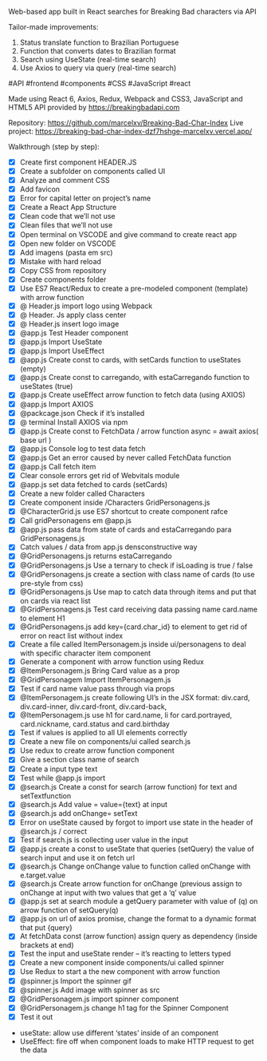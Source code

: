 Web-based app built in React searches for Breaking Bad characters via API

Tailor-made improvements:

1. Status translate function to Brazilian Portuguese
2. Function that converts dates to Brazilian format
3. Search using UseState (real-time search)
4. Use Axios to query via query (real-time search)


#API #frontend #components #CSS #JavaScript #react 

Made using React 6, Axios, Redux, Webpack and CSS3, JavaScript and HTML5
API provided by https://breakingbadapi.com

Repository: https://github.com/marcelxv/Breaking-Bad-Char-Index
Live project: https://breaking-bad-char-index-dzf7hshge-marcelxv.vercel.app/

Walkthrough (step by step): 
- [x] Create first component HEADER.JS
- [x] Create a subfolder on components called UI
- [x] Analyze and comment CSS
- [x] Add favicon
- [x] Error for capital letter on project’s name
- [x] Create a React App Structure
- [x] Clean code that we’ll not use
- [x] Clean files that we’ll not use
- [x] Open terminal on VSCODE and give command to create react app
- [x] Open new folder on VSCODE
- [x] Add imagens (pasta em src)
- [x] Mistake with hard reload
- [x] Copy CSS from repository
- [x] Create components folder
- [x] Use ES7 React/Redux to create a pre-modeled component (template) with arrow function
- [x] @ Header.js import logo using Webpack
- [x] @ Header. Js apply class center 
- [x] @ Header.js insert logo image 
- [x] @app.js Test Header component 
- [x] @app.js Import UseState
- [x] @app.js Import UseEffect
- [x] @app.js Create const to cards, with setCards function to useStates (empty)
- [x] @app.js Create const to carregando, with estaCarregando function to useStates (true)
- [x] @app.js Create useEffect arrow function to fetch data (using AXIOS)
- [x] @app.js Import AXIOS
- [x] @packcage.json Check if it’s installed 
- [x] @ terminal Install AXIOS via npm
- [x] @app.js Create const to FetchData / arrow function async = await axios( base url )
- [x] @app.js Console log to test data fetch
- [x] @app.js Get an error caused by never called FetchData function
- [x] @app.js Call fetch item
- [x] Clear console errors get rid of Webvitals module
- [x] @app.js set data fetched to cards (setCards)
- [x] Create a new folder called Characters
- [x] Create component inside /Characters GridPersonagens.js
- [x] @CharacterGrid.js use ES7 shortcut to create component rafce
- [x] Call gridPersonagens em @app.js
- [x] @app.js pass data from state of cards and estaCarregando para GridPersonagens.js
- [x] Catch values / data from app.js densconstructive way
- [x] @GridPersonagens.js returns estaCarregando
- [x] @GridPersonagens.js Use a ternary to check if isLoading is true / false
- [x] @GridPersonagens.js create a section with class name of cards (to use pre-style from css)
- [x] @GridPersonagens.js Use map to catch data through items and put that on cards via react list
- [x] @GridPersonagens.js Test card receiving data passing name card.name to element H1
- [x] @GridPersonagens.js add key={card.char_id} to element to get rid of error on react list without index
- [x] Create a file called ItemPersonagem.js inside ui/personagens to deal with specific character item component
- [x] Generate a component with arrow function using Redux
- [x] @ItemPersonagem.js Bring Card value as a prop
- [x] @GridPersonagem Import ItemPersonagem.js 
- [x] Test if card name value pass through via props
- [x] @ItemPersonagem.js create following UI’s in the JSX format: div.card, div.card-inner, div.card-front, div.card-back, 
- [x] @ItemPersonagem.js use h1 for card.name, li for card.portrayed, card.nickname, card.status and card.birthday
- [x] Test if values is applied to all UI elements correctly
- [x] Create a new file on components/ui called search.js
- [x] Use redux to create arrow function component
- [x] Give a section class name of search
- [x] Create a input type text
- [x] Test while @app.js import
- [x] @search.js Create a const for search (arrow function) for text and setTextfunction
- [x] @search.js Add value = value={text} at input
- [x] @search.js add onChange= setText
- [x] Error on useState caused by forgot to import use state in the header of @search.js / correct
- [x] Test if search.js is collecting user value in the input
- [x] @app.js create a const to useState that queries (setQuery) the value of search input and use it on fetch url
- [x] @search.js Change onChange value to function called onChange with e.target.value
- [x] @search.js Create arrow function for onChange (previous assign to onChange at input with two values that get a ‘q’ value
- [x] @app.js set at search module a getQuery parameter with value of (q) on arrow function of setQuery(q)
- [x] @app.js on url of axios promise, change the format to a dynamic format that put {query}
- [x] At fetchData const (arrow function) assign query as dependency (inside brackets at end)
- [x] Test the input and useState render – it’s reacting to letters typed
- [x] Create a new component inside components/ui called spinner
- [x] Use Redux to start a the new component with arrow function
- [x] @spinner.js Import the spinner gif
- [x] @spinner.js Add image with spinner as src 
- [x] @GridPersonagem.js import spinner component
- [x] @GridPersonagem.js change h1 tag for the Spinner Component
- [x] Test it out

* useState: allow use different ‘states’ inside of an component
* UseEffect: fire off when component loads to make HTTP request to get the data
